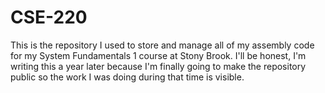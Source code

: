 # CSE-220
This is the repository I used to store and manage all of my assembly code for my System Fundamentals 1 course at Stony Brook. I'll be honest, I'm writing this 
a year later because I'm finally going to make the repository public so the work I was doing during that time is visible.
